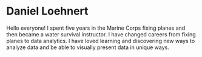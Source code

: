 # Daniel Loehnert
Hello everyone! I spent five years in the Marine Corps fixing planes and then became a water survival instructor. I have changed careers from fixing planes to data analytics. I have loved learning and discovering new ways to analyze data and be able to visually present data in unique ways. 
